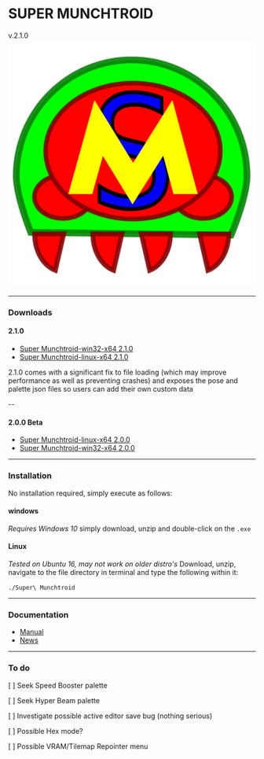 <h1>SUPER MUNCHTROID</h1>v.2.1.0

<img alt="Co.Koa header" title="Co.Koa" src="https://raw.githubusercontent.com/munchyMouth/super-munchtroid/master/src-electron/icons/linux-512x512.png" />

----

### Downloads

#### 2.1.0
- <a href="https://drive.google.com/open?id=1gI0NfqBh9JCgTW8vWx2FGQfCvscN_SCo">Super Munchtroid-win32-x64 2.1.0</a>
- <a href="https://drive.google.com/open?id=1KUjCUWwhuwPo3g_FS9-rfgCKqZHW4mDU">Super Munchtroid-linux-x64 2.1.0</a>

2.1.0 comes with a significant fix to file loading (which may improve performance as well as preventing crashes) and exposes the pose and palette json files so users can add their own custom data 

--

#### 2.0.0 Beta
- <a href="https://drive.google.com/open?id=1XxUIC8Hp8AWWD8gAE-_TDBRP9CqYWPJf">Super Munchtroid-linux-x64 2.0.0</a>
- <a href="https://drive.google.com/open?id=1bnr-vUzHM_DIHgCyBXta8u5gPqyJ-FcH">Super Munchtroid-win32-x64 2.0.0</a>

---------

### Installation

No installation required, simply execute as follows:

#### windows

*Requires Windows 10*
simply download, unzip and double-click on the `.exe`

#### Linux

*Tested on Ubuntu 16, may not work on older distro's*
Download, unzip, navigate to the file directory in terminal and type the following within it:

```shell
./Super\ Munchtroid 
```

---------

### Documentation

- <a href="https://drive.google.com/open?id=1zmIdCBHzt_F-XKkn6cw3wkQbsdwlJdkI">Manual</a>
- <a href="http://forum.metroidconstruction.com/index.php/topic,4917.0.html">News</a>

---------

### To do

[ ] Seek Speed Booster palette 

[ ] Seek Hyper Beam palette

[ ] Investigate possible active editor save bug (nothing serious) 

[ ] Possible Hex mode?

[ ] Possible VRAM/Tilemap Repointer menu
